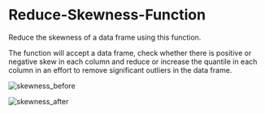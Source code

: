 # Reduce-Skewness-Function
Reduce the skewness of a data frame using this function.

The function will accept a data frame, check whether there is positive or negative skew in each column and reduce or increase the quantile in each column in an effort to remove significant outliers in the data frame.

![skewness_before](https://github.com/JackLacey18/Reduce-Skewness-Function/assets/94805552/40381567-7b76-480e-96b2-bb79cd60de41)


![skewness_after](https://github.com/JackLacey18/Reduce-Skewness-Function/assets/94805552/6bab5e44-de86-4e20-952c-3bb9e7b098a0)
